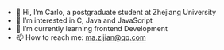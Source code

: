 - 👋 Hi, I’m Carlo, a postgraduate student at Zhejiang University
- 👀 I’m interested in C, Java and JavaScript
- 🌱 I’m currently learning frontend Development
- 📫 How to reach me: ma.zijian@qq.com
